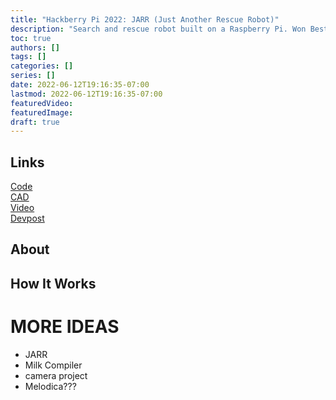 ```yaml
---
title: "Hackberry Pi 2022: JARR (Just Another Rescue Robot)"
description: "Search and rescue robot built on a Raspberry Pi. Won Best Hardware Hack"
toc: true
authors: []
tags: []
categories: []
series: []
date: 2022-06-12T19:16:35-07:00
lastmod: 2022-06-12T19:16:35-07:00
featuredVideo:
featuredImage:
draft: true
---
```


## Links

[Code](https://github.com/joseph-x-li/jarr)  
[CAD](https://cad.onshape.com/documents/377210a764448a03d8c2452c/w/4b00f0117df7dc110a1be7fe/e/04cd887d46c7703afd3cc0a6?renderMode=0&uiState=62a69f8136debc5150aff378)  
[Video](https://www.youtube.com/watch?v=nfWhVgOaVFY)  
[Devpost](https://devpost.com/software/jarr)

## About


## How It Works

# MORE IDEAS

 - JARR
 - Milk Compiler 
 - camera project
 - Melodica???
